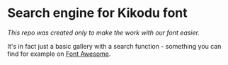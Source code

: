 # Search engine for Kikodu font

_This repo was created only to make the work with our font easier._

It's in fact just a basic gallery with a search function - something you can find for example on [Font Awesome](https://fontawesome.com/icons?d=gallery).



